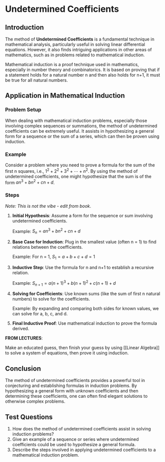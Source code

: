 # Undetermined Coefficients

## Introduction

The method of **Undetermined Coefficients** is a fundamental technique in mathematical analysis, particularly useful in solving linear differential equations. However, it also finds intriguing applications in other areas of mathematics, such as in problems related to mathematical induction. 

Mathematical induction is a proof technique used in mathematics, especially in number theory and combinatorics. It is based on proving that if a statement holds for a natural number n and then also holds for n+1, it must be true for all natural numbers.

## Application in Mathematical Induction

### Problem Setup

When dealing with mathematical induction problems, especially those involving complex sequences or summations, the method of undetermined coefficients can be extremely useful. It assists in hypothesizing a general form for a sequence or the sum of a series, which can then be proven using induction.

### Example

Consider a problem where you need to prove a formula for the sum of the first n squares, i.e., $1^2 + 2^2 + 3^2 + \cdots + n^2$. By using the method of undetermined coefficients, one might hypothesize that the sum is of the form $an^3 + bn^2 + cn + d$. 

### Steps

*Note: This is not the vibe - edit from book*.

1. **Initial Hypothesis**: Assume a form for the sequence or sum involving undetermined coefficients.
   
   Example: $S_n = an^3 + bn^2 + cn + d$
   
2. **Base Case for Induction**: Plug in the smallest value (often n = 1) to find relations between the coefficients.

   Example: For n = 1, $S_1 = a + b + c + d = 1$

3. **Inductive Step**: Use the formula for n and n+1 to establish a recursive relation.

   Example: $S_{n+1} = a(n+1)^3 + b(n+1)^2 + c(n+1) + d$
   
4. **Solving for Coefficients**: Use known sums (like the sum of first n natural numbers) to solve for the coefficients.

   Example: By expanding and comparing both sides for known values, we can solve for a, b, c, and d.

5. **Final Inductive Proof**: Use mathematical induction to prove the formula derived.

**FROM LECTURES**:

Make an educated guess, then finish your guess by using [[Linear Algebra]] to solve a system of equations, then prove it using induction.

## Conclusion

The method of undetermined coefficients provides a powerful tool in conjecturing and establishing formulas in induction problems. By hypothesizing a general form with unknown coefficients and then determining these coefficients, one can often find elegant solutions to otherwise complex problems.

## Test Questions

1. How does the method of undetermined coefficients assist in solving induction problems?
2. Give an example of a sequence or series where undetermined coefficients could be used to hypothesize a general formula.
3. Describe the steps involved in applying undetermined coefficients to a mathematical induction problem.